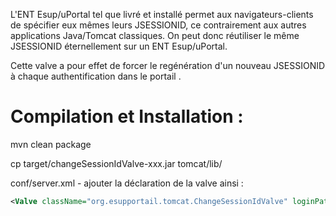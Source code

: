 L'ENT Esup/uPortal tel que livré et installé permet aux navigateurs-clients de spécifier eux mêmes leurs JSESSIONID, ce contrairement aux autres applications Java/Tomcat classiques. On peut donc réutiliser le même JSESSIONID éternellement sur un ENT Esup/uPortal.

Cette valve a pour effet de forcer le regénération d'un nouveau JSESSIONID à chaque authentification dans le portail .


# Compilation et Installation :

  mvn clean package
  
  cp target/changeSessionIdValve-xxx.jar tomcat/lib/

  conf/server.xml - ajouter la déclaration de la valve ainsi :

``` xml
<Valve className="org.esupportail.tomcat.ChangeSessionIdValve" loginPath="/uPortal/Login"/>
```
